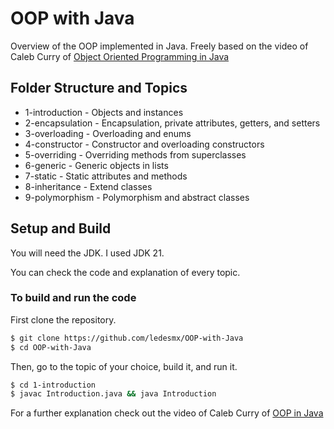 # OOP with Java

Overview of the OOP implemented in Java.
Freely based on the video of Caleb Curry of [Object Oriented Programming in Java](https://www.youtube.com/watch?v=Af3s3KsxStY)

## Folder Structure and Topics

- 1-introduction  - Objects and instances
- 2-encapsulation - Encapsulation, private attributes, getters, and setters
- 3-overloading   - Overloading and enums
- 4-constructor   - Constructor and overloading constructors
- 5-overriding    - Overriding methods from superclasses
- 6-generic       - Generic objects in lists
- 7-static        - Static attributes and methods
- 8-inheritance   - Extend classes
- 9-polymorphism  - Polymorphism and abstract classes

## Setup and Build

You will need the JDK. I used JDK 21.

You can check the code and explanation of every topic.

### To build and run the code

First clone the repository.
```bash
$ git clone https://github.com/ledesmx/OOP-with-Java
$ cd OOP-with-Java
```

Then, go to the topic of your choice, build it, and run it.
```bash
$ cd 1-introduction  
$ javac Introduction.java && java Introduction
```

For a further explanation check out the video of Caleb Curry of [OOP in Java](https://www.youtube.com/watch?v=Af3s3KsxStY)

